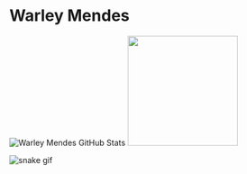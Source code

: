# Warley Mendes

![Warley Mendes GitHub Stats](https://github-readme-stats.vercel.app/api?username=warleymendeslopes&show_icons=true&theme=dark)
<img height="195em" src="https://github-readme-stats.vercel.app/api/top-langs/?username=warleymendeslopes&layout=donut&bg_color=00000000&text_color=FFF" />

![snake gif](https://github.com/warleymendeslopes/warleymendeslopes/blob/output/github-contribution-grid-snake-dark.svg)

<!--
HiagoRoedel/HiagoRoedel is a ✨ special ✨ repository because its README.md (this file) appears on your GitHub profile.

Here are some ideas to get you started:

🔭 I’m currently working on ...
🌱 I’m currently learning ...
👯 I’m looking to collaborate on ...
🤔 I’m looking for help with ...
💬 Ask me about ...
📫 How to reach me: ...
😄 Pronouns: ...
⚡ Fun fact: ...
-->
